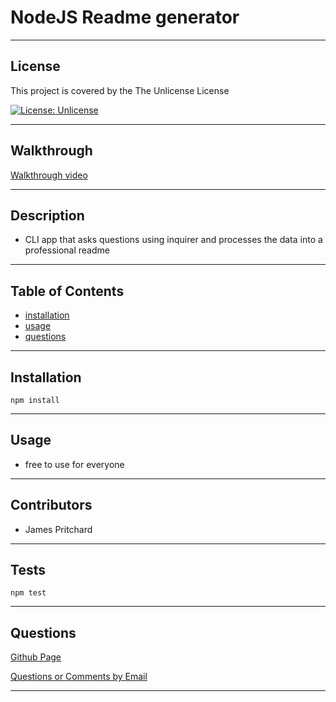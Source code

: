 
# NodeJS Readme generator


---


## License
 This project is covered by the The Unlicense License

[![License: Unlicense](https://img.shields.io/badge/license-Unlicense-blue.svg)](http://unlicense.org/)

---

## Walkthrough
[Walkthrough video](https://drive.google.com/file/d/1iwfgwDgXn-MGk35uXGvDWU_IRZvuLKp5/view)

---


## Description

* CLI app that asks questions using inquirer and processes the data into a professional readme


---

## Table of Contents

* [installation](#installation)
* [usage](#usage)
* [questions](#questions)


---

## Installation

    npm install

---

## Usage

* free to use for everyone


---

## Contributors

* James Pritchard


---

## Tests

    npm test


---

## Questions


[Github Page](https://www.github.com/suedepritch)


[Questions or Comments by Email](mailto:james.edward.pritchard@gmail.com)


---
